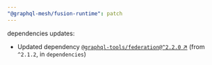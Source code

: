 ```yaml
---
"@graphql-mesh/fusion-runtime": patch
---
```

dependencies updates:
  - Updated dependency [`@graphql-tools/federation@^2.2.0` ↗︎](https://www.npmjs.com/package/@graphql-tools/federation/v/2.2.0) (from `^2.1.2`, in `dependencies`)

